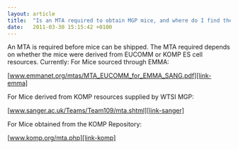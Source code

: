 ```yaml
---
layout: article
title:  "Is an MTA required to obtain MGP mice, and where do I find the right MTA?"
date:   2011-03-30 15:15:42 +0100
---
```


An MTA is required before mice can be shipped. The MTA required depends on whether the mice were derived from EUCOMM or KOMP ES cell resources. Currently:
For Mice sourced through EMMA:

[www.emmanet.org/mtas/MTA_EUCOMM_for_EMMA_SANG.pdf][link-emma]

For Mice derived from KOMP resources supplied by WTSI MGP:

[www.sanger.ac.uk/Teams/Team109/mta.shtml][link-sanger]

For Mice obtained from the KOMP Repository:

[www.komp.org/mta.php][link-komp]

[link-emma]: www.emmanet.org/mtas/MTA_EUCOMM_for_EMMA_SANG.pdf
[link-sanger]: www.sanger.ac.uk/Teams/Team109/mta.shtml
[link-komp]: http://www.komp.org/mta.php